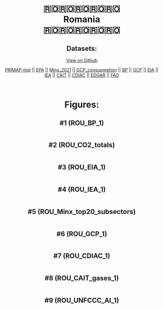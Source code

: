 
<center>
<h1 align="center">
🇷🇴🇷🇴🇷🇴🇷🇴🇷🇴
<br>
Romania
<br>
🇷🇴🇷🇴🇷🇴🇷🇴🇷🇴
</h1>
<h2>Datasets:</h2>
<p><a href="https://github.com/dquintani/GreenhouseData/tree/master/country_data/ROU_Romania/data">View on Github</a>
<br></p><p><a href="data/ROU_PRIMAP-hist.csv">PRIMAP-hist</a> || <a href="data/ROU_EPA.csv">EPA</a> || <a href="data/ROU_Minx_2021.csv">Minx_2021</a> || <a href="data/ROU_GCP_consupmption.csv">GCP_consupmption</a> || <a href="data/ROU_BP.csv">BP</a> || <a href="data/ROU_GCP.csv">GCP</a> || <a href="data/ROU_EIA.csv">EIA</a> || <a href="data/ROU_IEA.csv">IEA</a> || <a href="data/ROU_CAIT.csv">CAIT</a> || <a href="data/ROU_CDIAC.csv">CDIAC</a> || <a href="data/ROU_EDGAR.csv">EDGAR</a> || <a href="data/ROU_FAO.csv">FAO</a></p><p><br></p>
<h1>Figures:</h1><h2>#1 (ROU_BP_1)</h2>
<p><img alt="" src="figures/ROU_BP_1.png" /></p><h2>#2 (ROU_CO2_totals)</h2>
<p><img alt="" src="figures/ROU_CO2_totals.png" /></p><h2>#3 (ROU_EIA_1)</h2>
<p><img alt="" src="figures/ROU_EIA_1.png" /></p><h2>#4 (ROU_IEA_1)</h2>
<p><img alt="" src="figures/ROU_IEA_1.png" /></p><h2>#5 (ROU_Minx_top20_subsectors)</h2>
<p><img alt="" src="figures/ROU_Minx_top20_subsectors.png" /></p><h2>#6 (ROU_GCP_1)</h2>
<p><img alt="" src="figures/ROU_GCP_1.png" /></p><h2>#7 (ROU_CDIAC_1)</h2>
<p><img alt="" src="figures/ROU_CDIAC_1.png" /></p><h2>#8 (ROU_CAIT_gases_1)</h2>
<p><img alt="" src="figures/ROU_CAIT_gases_1.png" /></p><h2>#9 (ROU_UNFCCC_AI_1)</h2>
<p><img alt="" src="figures/ROU_UNFCCC_AI_1.png" /></p>